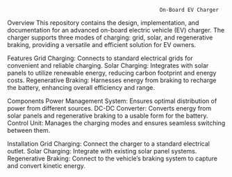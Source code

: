                                                      On-Board EV Charger
Overview
This repository contains the design, implementation, and documentation for an advanced on-board electric vehicle (EV) charger. The charger supports three modes of charging: grid, solar, and regenerative braking, providing a versatile and efficient solution for EV owners.

Features
Grid Charging: Connects to standard electrical grids for convenient and reliable charging.
Solar Charging: Integrates with solar panels to utilize renewable energy, reducing carbon footprint and energy costs.
Regenerative Braking: Harnesses energy from braking to recharge the battery, enhancing overall efficiency and range.

Components
Power Management System: Ensures optimal distribution of power from different sources.
DC-DC Converter: Converts energy from solar panels and regenerative braking to a usable form for the battery.
Control Unit: Manages the charging modes and ensures seamless switching between them.

Installation
Grid Charging: Connect the charger to a standard electrical outlet.
Solar Charging: Integrate with existing solar panel systems.
Regenerative Braking: Connect to the vehicle’s braking system to capture and convert kinetic energy.
